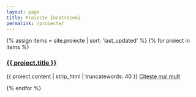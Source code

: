 ```yaml
---
layout: page
title: Proiecte Încotroceni
permalink: /proiecte/
---
```


{% assign items = site.proiecte | sort: 'last_updated' %}
{% for proiect in items %}
  <h3>
    <a href="{{ proiect.url }}">
      {{ proiect.title }}
    </a>
  </h3>
  <p>
    {{ proiect.content | strip_html | truncatewords: 40 }}
    <a href="{{ proiect.url }}">
      Citește mai mult
    </a>
  </p>
{% endfor %}
